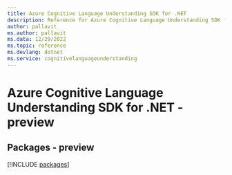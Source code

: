 ```yaml
---
title: Azure Cognitive Language Understanding SDK for .NET
description: Reference for Azure Cognitive Language Understanding SDK for .NET
author: pallavit
ms.author: pallavit
ms.data: 12/29/2022
ms.topic: reference
ms.devlang: dotnet
ms.service: cognitivelanguageunderstanding
---
```

# Azure Cognitive Language Understanding SDK for .NET - preview
## Packages - preview
[!INCLUDE [packages](cognitive-language-understanding-index.md)]